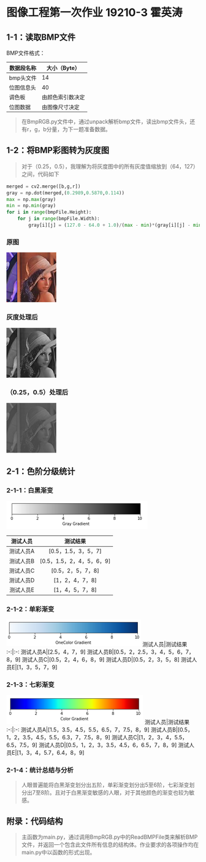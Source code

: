 # 图像工程第一次作业 19210-3 霍英涛
## 1-1：读取BMP文件
BMP文件格式：

| 数据段名称 | 大小（Byte） |
-|-
bmp头文件| 14
位图信息头| 40
调色板| 由颜色索引数决定
位图数据 |由图像尺寸决定

> 在BmpRGB.py文件中，通过unpack解析bmp文件，读出bmp文件头，还有r，g，b分量，为下一题准备数据。

## 1-2：将BMP彩图转为灰度图
> 对于（0.25，0.5），我理解为将灰度图中的所有灰度值缩放到（64，127）之间，代码如下
```python
merged = cv2.merge([b,g,r])
gray = np.dot(merged,(0.2989,0.5870,0.114))
max = np.max(gray)
min = np.min(gray)
for i in range(bmpFile.Height):
    for j in range(bmpFile.Width):
        gray[i][j] = (127.0 - 64.0 + 1.0)/(max - min)*(gray[i][j] - min) + 64.0
 ```
### 原图
![原图](a.bmp)
### 灰度处理后
![灰度处理后](gray.bmp)
### （0.25，0.5）处理后
![灰度处理后](grayCh.bmp)

## 2-1：色阶分级统计

### 2-1-1：白黑渐变
![白黑渐变](GrayGrad.PNG)

测试人员|测试结果
:-:|:-:
测试人员A|[0.5，1.5，3，5，7]
测试人员B|[0.5，1.5，2，4，5，6，9]
测试人员C|[0.5，2，5，7，8]
测试人员D|[1，2，4，7，8]
测试人员E|[1，4，5，7，8]

### 2-1-2：单彩渐变
![单彩渐变](OneColor.PNG)
测试人员|测试结果
:-:|:-:
测试人员A|[2.5，4，7，9]
测试人员B|[0.5，2，2.5，3，4，5，6，7，8，9]
测试人员C|[0.5，2，4，6，8，9]
测试人员D|[0.5，2，3，5，8]
测试人员E|[1，3，5，7，9]

### 2-1-3：七彩渐变
![七彩渐变](MutiColor.PNG)
测试人员|测试结果
:-:|:-:
测试人员A|[1.5，3.5，4.5，5.5，6.5，7，7.5，8，9]
测试人员B|[0.5，1，2，3.5，4.5，5.5，6.3，7，7.5，8，9]
测试人员C|[1，2，3，4，5.5，6.5，7.5，9]
测试人员D|[0.5，1，2，3，3.5，4.5，6，6.5，7，8，9]
测试人员E|[1，3，4，5.7，6.4，8，9]

### 2-1-4：统计总结与分析
> 人眼普遍能将白黑渐变划分出五阶，单彩渐变划分出5至6阶，七彩渐变划分出7至8阶。且对于白黑渐变敏感的人眼，对于其他颜色的渐变也较为敏感。

## 附录：代码结构
> 主函数为main.py，通过调用BmpRGB.py中的ReadBMPFile类来解析BMP文件，并返回一个包含此文件所有信息的结构体。作业要求的各项操作均在main.py中以函数的形式出现。